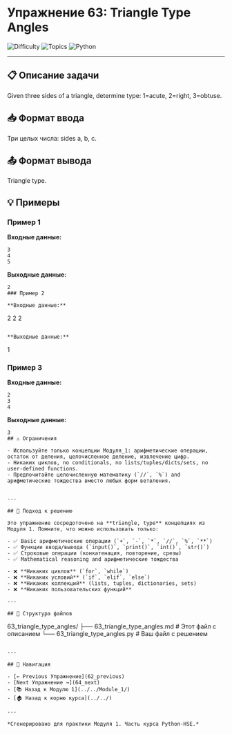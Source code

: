 # Упражнение 63: Triangle Type Angles

![Difficulty](https://img.shields.io/badge/Difficulty-Module%201-green)
![Topics](https://img.shields.io/badge/Topics-triangle%2C%20type-blue)
![Python](https://img.shields.io/badge/Python-Module%201%20Concepts-yellow)

---

## 📋 Описание задачи

Given three sides of a triangle, determine type: 1=acute, 2=right, 3=obtuse.
## 📥 Формат ввода

Три целых числа: sides a, b, c.
## 📤 Формат вывода

Triangle type.
## 💡 Примеры

### Пример 1

**Входные данные:**
```
3
4
5
```

**Выходные данные:**
```
2
### Пример 2

**Входные данные:**
```
2
2
2
```

**Выходные данные:**
```
1
### Пример 3

**Входные данные:**
```
2
3
4
```

**Выходные данные:**
```
3
## ⚠️ Ограничения

- Используйте только концепции Модуля_1: арифметические операции, остаток от деления, целочисленное деление, извлечение цифр.
- Никаких циклов, no conditionals, no lists/tuples/dicts/sets, no user-defined functions.
- Предпочитайте целочисленную математику (`//`, `%`) and арифметические тождества вместо любых форм ветвления.


---

## 🎯 Подход к решению

Это упражнение сосредоточено на **triangle, type** концепциях из Модуля 1. Помните, что можно использовать только:

- ✅ Basic арифметические операции (`+`, `-`, `*`, `//`, `%`, `**`)
- ✅ Функции ввода/вывода (`input()`, `print()`, `int()`, `str()`)
- ✅ Строковые операции (конкатенация, повторение, срезы)
- ✅ Mathematical reasoning and арифметические тождества

- ❌ **Никаких циклов** (`for`, `while`)
- ❌ **Никаких условий** (`if`, `elif`, `else`)
- ❌ **Никаких коллекций** (lists, tuples, dictionaries, sets)
- ❌ **Никаких пользовательских функций**

---

## 📁 Структура файлов
```
63_triangle_type_angles/
├── 63_triangle_type_angles.md     # Этот файл с описанием
└── 63_triangle_type_angles.py     # Ваш файл с решением
```

---

## 🔗 Навигация

- [← Previous Упражнение](62_previous) 
- [Next Упражнение →](64_next)
- [📚 Назад к Модулю 1](../../Module_1/)
- [🏠 Назад к корню курса](../../)

---

*Сгенерировано для практики Модуля 1. Часть курса Python-HSE.*

